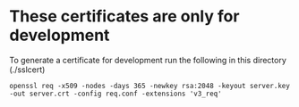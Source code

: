 # These certificates are only for development

To generate a certificate for development run the following in this directory (./sslcert)
```
openssl req -x509 -nodes -days 365 -newkey rsa:2048 -keyout server.key -out server.crt -config req.conf -extensions 'v3_req'
```
